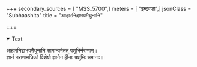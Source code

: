 +++
secondary_sources = [ "MSS_5700",]
meters = [ "इन्द्रवज्रा",]
jsonClass = "Subhaashita"
title = "आहारनिद्राभयमैथुनानि"

+++

<details open><summary>Text</summary>

आहारनिद्राभयमैथुनानि सामान्यमेतत् पशुभिर्नराणाम्।  
ज्ञानं नराणामधिको विशेषो ज्ञानेन हीनाः पशुभिः समानाः॥
</details>
